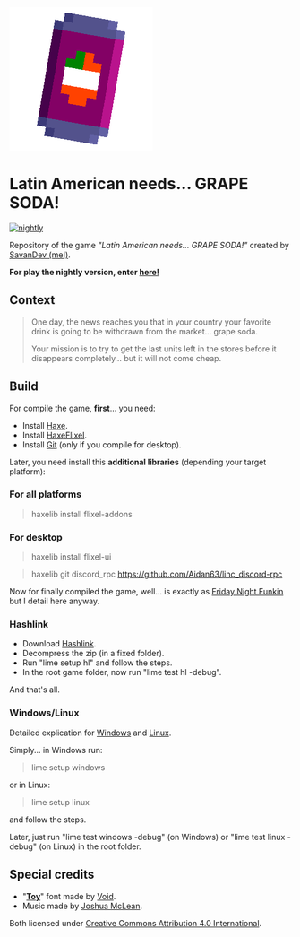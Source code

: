 ![Logo](./misc/icon/iconBG.png)

# Latin American needs... GRAPE SODA!

[![nightly](https://github.com/SavanDev/FlxGrapeSoda/actions/workflows/nightly.yml/badge.svg)](https://github.com/SavanDev/FlxGrapeSoda/actions/workflows/nightly.yml)

Repository of the game _"Latin American needs... GRAPE SODA!"_ created by [SavanDev (me!)](https://twitter.com/dylnavas36).

__For play the nightly version, enter [here!](https://savandev.gitlab.io/chesspawn/games/2021/grapesoda/)__

## Context

> One day, the news reaches you that in your country your favorite drink is going to be withdrawn from the market… grape soda.
>
> Your mission is to try to get the last units left in the stores before it disappears completely… but it will not come cheap.

## Build

For compile the game, __first__... you need:

- Install [Haxe](https://haxe.org/download/).
- Install [HaxeFlixel](https://haxe.org/download/).
- Install [Git](https://git-scm.com/) (only if you compile for desktop).

Later, you need install this __additional libraries__ (depending your target platform):

### For all platforms
> haxelib install flixel-addons

### For desktop
> haxelib install flixel-ui

> haxelib git discord_rpc https://github.com/Aidan63/linc_discord-rpc

Now for finally compiled the game, well... is exactly as [Friday Night Funkin](https://github.com/ninjamuffin99/Funkin#compiling-game) but I detail here anyway.

### Hashlink

- Download [Hashlink](https://github.com/HaxeFoundation/hashlink/releases).
- Decompress the zip (in a fixed folder).
- Run "lime setup hl" and follow the steps.
- In the root game folder, now run "lime test hl -debug".

And that's all.

### Windows/Linux

Detailed explication for [Windows](https://lime.software/docs/advanced-setup/windows/) and [Linux](https://lime.software/docs/advanced-setup/linux/).

Simply... in Windows run:

> lime setup windows

or in Linux:

> lime setup linux

and follow the steps.

Later, just run "lime test windows -debug" (on Windows) or "lime test linux -debug" (on Linux) in the root folder.

## Special credits

- "[__Toy__](https://arcade.itch.io/toy)" font made by [Void](http://frankqbe.tumblr.com/).
- Music made by [Joshua McLean](https://joshua-mclean.itch.io).

Both licensed under [Creative Commons Attribution 4.0 International](https://creativecommons.org/licenses/by/4.0/).